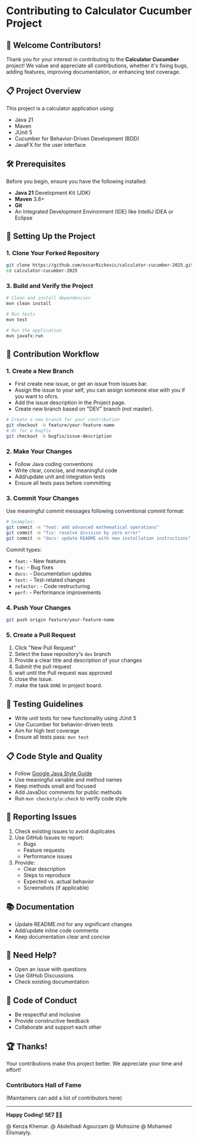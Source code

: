 # Contributing to Calculator Cucumber Project

## 🎉 Welcome Contributors!

Thank you for your interest in contributing to the **Calculator Cucumber** project! We value and appreciate all contributions, whether it's fixing bugs, adding features, improving documentation, or enhancing test coverage.

## 📋 Project Overview

This project is a calculator application using:
- Java 21
- Maven
- JUnit 5
- Cucumber for Behavior-Driven Development (BDD)
- JavaFX for the user interface

## 🛠 Prerequisites

Before you begin, ensure you have the following installed:

- **Java 21** Development Kit (JDK)
- **Maven** 3.8+ 
- **Git**
- An Integrated Development Environment (IDE) like IntelliJ IDEA or Eclipse

## 🚀 Setting Up the Project

### 1. Clone Your Forked Repository

```bash
git clone https://github.com/oscarRickovic/calculator-cucumber-2025.git
cd calculator-cucumber-2025
```

### 3. Build and Verify the Project

```bash
# Clean and install dependencies
mvn clean install

# Run tests
mvn test

# Run the application
mvn javafx:run
```

## 🤝 Contribution Workflow

### 1. Create a New Branch

- First create new issue, or get an issue from issues bar.
- Assign the issue to your self, you can assign someone else with you if you want to ofcrs.
- Add the issue description in the Project page.
- Create new branch based on "DEV" branch (not master).

```bash
# Create a new branch for your contribution
git checkout -b feature/your-feature-name
# Or for a bugfix
git checkout -b bugfix/issue-description
```

### 2. Make Your Changes

- Follow Java coding conventions
- Write clear, concise, and meaningful code
- Add/update unit and integration tests
- Ensure all tests pass before committing

### 3. Commit Your Changes

Use meaningful commit messages following conventional commit format:

```bash
# Examples:
git commit -m "feat: add advanced mathematical operations"
git commit -m "fix: resolve division by zero error"
git commit -m "docs: update README with new installation instructions"
```

Commit types:
- `feat:` - New features
- `fix:` - Bug fixes
- `docs:` - Documentation updates
- `test:` - Test-related changes
- `refactor:` - Code restructuring
- `perf:` - Performance improvements

### 4. Push Your Changes

```bash
git push origin feature/your-feature-name
```

### 5. Create a Pull Request

1. Click "New Pull Request"
2. Select the base repository's `dev` branch
3. Provide a clear title and description of your changes
4. Submit the pull request
5. wait until the Pull request was approved
6. close the issue.
7. make the task `DONE` in project board.

## 🧪 Testing Guidelines

- Write unit tests for new functionality using JUnit 5
- Use Cucumber for behavior-driven tests
- Aim for high test coverage
- Ensure all tests pass: `mvn test`

## 📋 Code Style and Quality

- Follow [Google Java Style Guide](https://google.github.io/styleguide/javaguide.html)
- Use meaningful variable and method names
- Keep methods small and focused
- Add JavaDoc comments for public methods
- Run `mvn checkstyle:check` to verify code style

## 🐛 Reporting Issues

1. Check existing issues to avoid duplicates
2. Use GitHub Issues to report:
   - Bugs
   - Feature requests
   - Performance issues
3. Provide:
   - Clear description
   - Steps to reproduce
   - Expected vs. actual behavior
   - Screenshots (if applicable)

## 📚 Documentation

- Update README.md for any significant changes
- Add/update inline code comments
- Keep documentation clear and concise

## 🤔 Need Help?

- Open an issue with questions
- Use GitHub Discussions
- Check existing documentation

## 📜 Code of Conduct

- Be respectful and inclusive
- Provide constructive feedback
- Collaborate and support each other

## 🏆 Thanks!

Your contributions make this project better. We appreciate your time and effort!

### Contributors Hall of Fame

(Maintainers can add a list of contributors here)

---

**Happy Coding! SE7 🚀✨**

@ Kenza Khemar.
@ Abdelhadi Agourzam
@ Mohssine 
@ Mohamed Elismaiyly.